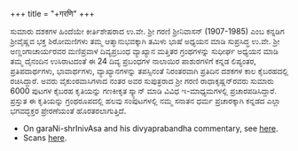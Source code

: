 +++
title = "+गरणि"
+++

ಸುಮಾರು ದಶಕಗಳ ಹಿಂದೆಯೇ ಕೀರ್ತಿಶೇಷರಾದ ಉ.ವೇ. ಶ್ರೀ ಗರಣಿ ಶ್ರೀನಿವಾಸನ್ (1907-1985) ಎಂಬ ಕನ್ನಡಿಗ ಶ್ರೀವೈಷ್ಣವ ಭಕ್ತ ಶಿರೋಮಣಿಗಳು ತಮ್ಮ ಆತ್ಮಾನುಭವಕ್ಕಾಗಿ ತಮಿಳು ಭಾಷೆ ಅಧ್ಯಯನ ಮಾಡಿ ಸುಪ್ರಸಿದ್ಧ ಉ.ವೇ. ಶ್ರೀ ಅಣ್ಣಂಗಾಚಾರ್ಯರವರ ಮಣಿಪ್ರವಾಳ ದಿವ್ಯಪ್ರಬಂಧ ವ್ಯಾಖ್ಯಾನ ಮತ್ತಿತರ ಗ್ರಂಥಗಳನ್ನು ಸುಧೀರ್ಘ ಅಧ್ಯಯನ ಮಾಡಿ ತಮ್ಮ ದೈನಂದಿನ ಉಸಿರಾಟದಂತೆ ಈ 24 ದಿವ್ಯ ಪ್ರಬಂಧಗಳ ನಾಲಾಯಿರ ಪಾಶುರಗಳಿಗೆ ಕನ್ನಡ ಲಿಪ್ಯಂತರ, ಪ್ರತಿಪದಾರ್ಥಗಳು, ಭಾವಾರ್ಥಗಳು, ವ್ಯಾಖ್ಯಾನಗಳನ್ನು ತಪಸ್ಸಿನಂತೆ ನಿರಂತರವಾಗಿ ಪ್ರತಿದಿನ ದಶಕಗಳ ಕಾಲ ಕೈಬರಹದಲ್ಲಿ ರಚಿಸಿದ್ದಾರೆ. ಅವರು ವೈಕುಂಠವಾಸಿಗಳಾದ ನಂತರ ಅವರ ಸುಪುತ್ರರಾದ ಶ್ರೀ ಗರಣಿ ರಾಧಾಕೃಷ್ಣನ್‌ರವರು ಸುಮಾರು 6000 ಪುಟಗಳ ಕೈಬರಹ ಕೃತಿಯನ್ನು ಗಣಕೀಕೃತ ಸ್ಕ್ಯಾನ್ ಮಾಡಿ ವಿವಿಧ ಇ-ಮಾಧ್ಯಮಗಳಲ್ಲಿ ಪ್ರಚಾರಪಡಿಸಿದ್ದಾರೆ. ಪ್ರಸ್ತುತ ಈ ಕೃತಿಯನ್ನು ಗ್ರಂಥರೂಪದಲ್ಲಿ ಹಲವು ಸಂಪುಟಗಳಲ್ಲಿ ನಮ್ಮ ಸನಾತನ ಧರ್ಮ ಪ್ರಚಾರಕ್ಕಾಗಿ ಕನ್ನಡದ ಎಲ್ಲಾ ಭಗವದ್ಭಕ್ತರ ಪ್ರೇರಣೆಯಂತೆ ಹೊರತರಲಾಗುತ್ತಿದೆ.

- On garaNi-shrInivAsa and his divyaprabandha commentary, see [here](/notes/sapiens/branches/Aryan/satem/indo-iranian/indo-aryan/v1/persons/sage-bloodlines/AngIrasaH/dattakAngIrasAH/paurakutsAH/nAthamuniH/prajAH/articles/garaNi-shrInivAsa-exegesis/).
- Scans [here](https://archive.org/details/divya-prabandha-pratipadArtha).
